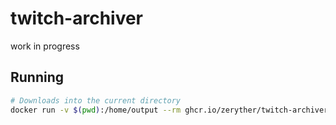 # twitch-archiver
work in progress

## Running

```bash
# Downloads into the current directory
docker run -v $(pwd):/home/output --rm ghcr.io/zeryther/twitch-archiver:master -v VIDEO_ID_HERE
```
